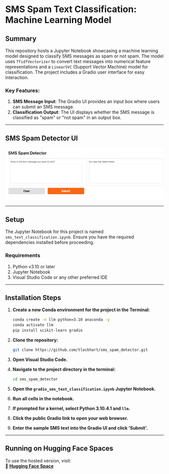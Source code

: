 # SMS Spam Text Classification: Machine Learning Model

## Summary

This repository hosts a Jupyter Notebook showcasing a machine learning model designed to classify SMS messages as spam or not spam. The model uses `TfidfVectorizer` to convert text messages into numerical feature representations and a `LinearSVC` (Support Vector Machine) model for classification. The project includes a Gradio user interface for easy interaction.

### Key Features:
1. **SMS Message Input**: The Gradio UI provides an input box where users can submit an SMS message.
2. **Classification Output**: The UI displays whether the SMS message is classified as "spam" or "not spam" in an output box.

---

## SMS Spam Detector UI
![Screenshot1](./assets/images/gradio_ui.png)

---

## Setup

The Jupyter Notebook for this project is named `sms_text_classification.ipynb`. Ensure you have the required dependencies installed before proceeding.

### Requirements

1. Python v3.10 or later
2. Jupyter Notebook
3. Visual Studio Code or any other preferred IDE

---

## Installation Steps

1. **Create a new Conda environment for the project in the Terminal:**

   ```bash
   conda create -n llm python=3.10 anaconda -y
   conda activate llm
   pip install scikit-learn gradio
   ```

2. **Clone the repository:**
   ```bash
   git clone https://github.com/tlockhart/sms_spam_detector.git
   ```

3. **Open Visual Studio Code.** 
4. **Navigate to the project directory in the terminal:**
   ```bash
   cd sms_spam_detector
   ```
5. **Open the `gradio_sms_text_classification.ipynb` Jupyter Notebook.**  
6. **Run all cells in the notebook.**  
7. **If prompted for a kernel, select Python 3.10.4.1 and `llm`.**  
8. **Click the public Gradio link to open your web browser.**  
9. **Enter the sample SMS text into the Gradio UI and click 'Submit'.**  

---

## Running on Hugging Face Spaces  

To use the hosted version, visit:  
🔗 **[Hugging Face Space](https://huggingface.co/spaces/tlockhart/sms-spam-detector)**